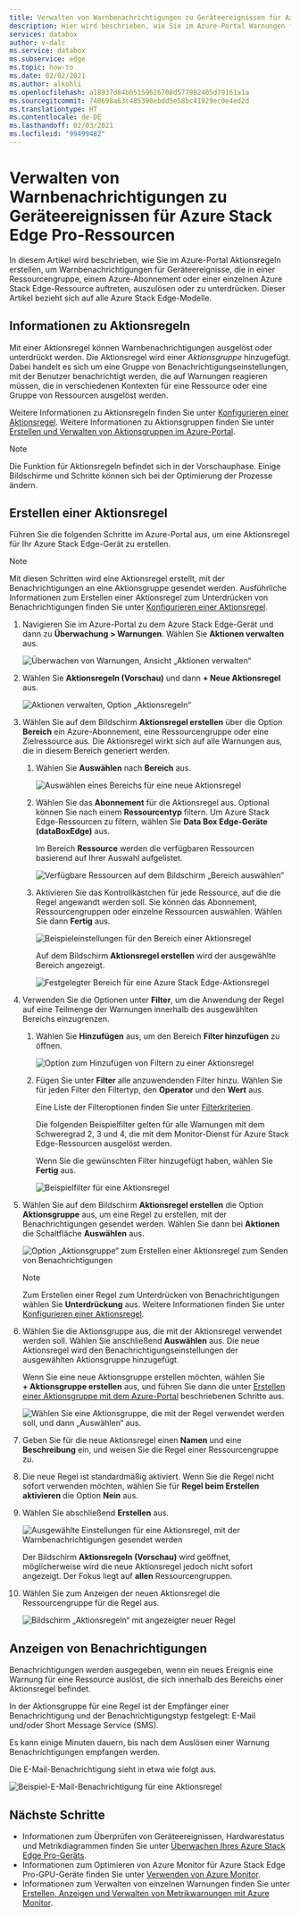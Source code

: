 ```yaml
---
title: Verwalten von Warnbenachrichtigungen zu Geräteereignissen für Azure Stack Edge Pro-Ressourcen | Microsoft-Dokumentation
description: Hier wird beschrieben, wie Sie im Azure-Portal Warnungen für Geräteereignisse in Ihren Azure Stack Edge Pro-Ressourcen verwalten.
services: databox
author: v-dalc
ms.service: databox
ms.subservice: edge
ms.topic: how-to
ms.date: 02/02/2021
ms.author: alkohli
ms.openlocfilehash: a18937d84b05159626708d577982405d79161a1a
ms.sourcegitcommit: 740698a63c485390ebdd5e58bc41929ec0e4ed2d
ms.translationtype: HT
ms.contentlocale: de-DE
ms.lasthandoff: 02/03/2021
ms.locfileid: "99499482"
---
```

# <a name="manage-device-event-alert-notifications-on-azure-stack-edge-pro-resources"></a>Verwalten von Warnbenachrichtigungen zu Geräteereignissen für Azure Stack Edge Pro-Ressourcen

In diesem Artikel wird beschrieben, wie Sie im Azure-Portal Aktionsregeln erstellen, um Warnbenachrichtigungen für Geräteereignisse, die in einer Ressourcengruppe, einem Azure-Abonnement oder einer einzelnen Azure Stack Edge-Ressource auftreten, auszulösen oder zu unterdrücken. Dieser Artikel bezieht sich auf alle Azure Stack Edge-Modelle.  

## <a name="about-action-rules"></a>Informationen zu Aktionsregeln

Mit einer Aktionsregel können Warnbenachrichtigungen ausgelöst oder unterdrückt werden. Die Aktionsregel wird einer *Aktionsgruppe* hinzugefügt. Dabei handelt es sich um eine Gruppe von Benachrichtigungseinstellungen, mit der Benutzer benachrichtigt werden, die auf Warnungen reagieren müssen, die in verschiedenen Kontexten für eine Ressource oder eine Gruppe von Ressourcen ausgelöst werden.

Weitere Informationen zu Aktionsregeln finden Sie unter [Konfigurieren einer Aktionsregel](/azure/azure-monitor/platform/alerts-action-rules?tabs=portal#configuring-an-action-rule). Weitere Informationen zu Aktionsgruppen finden Sie unter [Erstellen und Verwalten von Aktionsgruppen im Azure-Portal](/blob/master/articles/azure-monitor/platform/action-groups).

> [!NOTE]
> Die Funktion für Aktionsregeln befindet sich in der Vorschauphase. Einige Bildschirme und Schritte können sich bei der Optimierung der Prozesse ändern.


## <a name="create-an-action-rule"></a>Erstellen einer Aktionsregel

Führen Sie die folgenden Schritte im Azure-Portal aus, um eine Aktionsregel für Ihr Azure Stack Edge-Gerät zu erstellen.

> [!NOTE]
> Mit diesen Schritten wird eine Aktionsregel erstellt, mit der Benachrichtigungen an eine Aktionsgruppe gesendet werden. Ausführliche Informationen zum Erstellen einer Aktionsregel zum Unterdrücken von Benachrichtigungen finden Sie unter [Konfigurieren einer Aktionsregel](/azure/azure-monitor/platform/alerts-action-rules?tabs=portal#configuring-an-action-rule).

1. Navigieren Sie im Azure-Portal zu dem Azure Stack Edge-Gerät und dann zu **Überwachung > Warnungen**. Wählen Sie **Aktionen verwalten** aus.

   ![Überwachen von Warnungen, Ansicht „Aktionen verwalten“](media/azure-stack-edge-gpu-manage-device-event-alert-notifications/action-rules-open-view-01.png)

2. Wählen Sie **Aktionsregeln (Vorschau)** und dann **+ Neue Aktionsregel** aus.

   ![Aktionen verwalten, Option „Aktionsregeln“](media/azure-stack-edge-gpu-manage-device-event-alert-notifications/action-rules-open-view-02.png)

3. Wählen Sie auf dem Bildschirm **Aktionsregel erstellen** über die Option **Bereich** ein Azure-Abonnement, eine Ressourcengruppe oder eine Zielressource aus. Die Aktionsregel wirkt sich auf alle Warnungen aus, die in diesem Bereich generiert werden.

   1. Wählen Sie **Auswählen** nach **Bereich** aus.

      ![Auswählen eines Bereichs für eine neue Aktionsregel](media/azure-stack-edge-gpu-manage-device-event-alert-notifications/new-action-rule-scope-01.png)

   2. Wählen Sie das **Abonnement** für die Aktionsregel aus. Optional können Sie nach einem **Ressourcentyp** filtern. Um Azure Stack Edge-Ressourcen zu filtern, wählen Sie **Data Box Edge-Geräte (dataBoxEdge)** aus.

      Im Bereich **Ressource** werden die verfügbaren Ressourcen basierend auf Ihrer Auswahl aufgelistet.
  
      ![Verfügbare Ressourcen auf dem Bildschirm „Bereich auswählen“](media/azure-stack-edge-gpu-manage-device-event-alert-notifications/new-action-rule-scope-02.png)

   3. Aktivieren Sie das Kontrollkästchen für jede Ressource, auf die die Regel angewandt werden soll. Sie können das Abonnement, Ressourcengruppen oder einzelne Ressourcen auswählen. Wählen Sie dann **Fertig** aus.

      ![Beispieleinstellungen für den Bereich einer Aktionsregel](media/azure-stack-edge-gpu-manage-device-event-alert-notifications/new-action-rule-scope-03.png)

      Auf dem Bildschirm **Aktionsregel erstellen** wird der ausgewählte Bereich angezeigt.

      ![Festgelegter Bereich für eine Azure Stack Edge-Aktionsregel](media/azure-stack-edge-gpu-manage-device-event-alert-notifications/new-action-rule-scope-04.png)

4. Verwenden Sie die Optionen unter **Filter**, um die Anwendung der Regel auf eine Teilmenge der Warnungen innerhalb des ausgewählten Bereichs einzugrenzen.

   1. Wählen Sie **Hinzufügen** aus, um den Bereich **Filter hinzufügen** zu öffnen.

      ![Option zum Hinzufügen von Filtern zu einer Aktionsregel](media/azure-stack-edge-gpu-manage-device-event-alert-notifications/new-action-rule-filter-01.png)

   2. Fügen Sie unter **Filter** alle anzuwendenden Filter hinzu. Wählen Sie für jeden Filter den Filtertyp, den **Operator** und den **Wert** aus.
   
      Eine Liste der Filteroptionen finden Sie unter [Filterkriterien](/azure/azure-monitor/platform/alerts-action-rules?tabs=portal#filter-criteria).

      Die folgenden Beispielfilter gelten für alle Warnungen mit dem Schweregrad 2, 3 und 4, die mit dem Monitor-Dienst für Azure Stack Edge-Ressourcen ausgelöst werden.

      Wenn Sie die gewünschten Filter hinzugefügt haben, wählen Sie **Fertig** aus.
   
      ![Beispielfilter für eine Aktionsregel](media/azure-stack-edge-gpu-manage-device-event-alert-notifications/new-action-rule-filter-02.png)

5. Wählen Sie auf dem Bildschirm **Aktionsregel erstellen** die Option **Aktionsgruppe** aus, um eine Regel zu erstellen, mit der Benachrichtigungen gesendet werden. Wählen Sie dann bei **Aktionen** die Schaltfläche **Auswählen** aus.

   ![Option „Aktionsgruppe“ zum Erstellen einer Aktionsregel zum Senden von Benachrichtigungen](media/azure-stack-edge-gpu-manage-device-event-alert-notifications/new-action-rule-action-group-01.png)

   > [!NOTE]
   > Zum Erstellen einer Regel zum Unterdrücken von Benachrichtigungen wählen Sie **Unterdrückung** aus. Weitere Informationen finden Sie unter [Konfigurieren einer Aktionsregel](/azure/azure-monitor/platform/alerts-action-rules?tabs=portal#configuring-an-action-rule).

6. Wählen Sie die Aktionsgruppe aus, die mit der Aktionsregel verwendet werden soll. Wählen Sie anschließend **Auswählen** aus. Die neue Aktionsregel wird den Benachrichtigungseinstellungen der ausgewählten Aktionsgruppe hinzugefügt.

   Wenn Sie eine neue Aktionsgruppe erstellen möchten, wählen Sie **+ Aktionsgruppe erstellen** aus, und führen Sie dann die unter [Erstellen einer Aktionsgruppe mit dem Azure-Portal](/azure/azure-monitor/platform/action-groups#create-an-action-group-by-using-the-azure-portal) beschriebenen Schritte aus.

   ![Wählen Sie eine Aktionsgruppe, die mit der Regel verwendet werden soll, und dann „Auswählen“ aus.](media/azure-stack-edge-gpu-manage-device-event-alert-notifications/new-action-rule-action-group-02.png)

7. Geben Sie für die neue Aktionsregel einen **Namen** und eine **Beschreibung** ein, und weisen Sie die Regel einer Ressourcengruppe zu.

9. Die neue Regel ist standardmäßig aktiviert. Wenn Sie die Regel nicht sofort verwenden möchten, wählen Sie für **Regel beim Erstellen aktivieren** die Option **Nein** aus.

10. Wählen Sie abschließend **Erstellen** aus.

    ![Ausgewählte Einstellungen für eine Aktionsregel, mit der Warnbenachrichtigungen gesendet werden](media/azure-stack-edge-gpu-manage-device-event-alert-notifications/new-action-rule-completed-settings.png)

    Der Bildschirm **Aktionsregeln (Vorschau)** wird geöffnet, möglicherweise wird die neue Aktionsregel jedoch nicht sofort angezeigt. Der Fokus liegt auf **allen** Ressourcengruppen.

11. Wählen Sie zum Anzeigen der neuen Aktionsregel die Ressourcengruppe für die Regel aus.

    ![Bildschirm „Aktionsregeln“ mit angezeigter neuer Regel](media/azure-stack-edge-gpu-manage-device-event-alert-notifications/new-action-rule-displayed.png)


## <a name="view-notifications"></a>Anzeigen von Benachrichtigungen

Benachrichtigungen werden ausgegeben, wenn ein neues Ereignis eine Warnung für eine Ressource auslöst, die sich innerhalb des Bereichs einer Aktionsregel befindet.

In der Aktionsgruppe für eine Regel ist der Empfänger einer Benachrichtigung und der Benachrichtigungstyp festgelegt: E-Mail und/oder Short Message Service (SMS).

Es kann einige Minuten dauern, bis nach dem Auslösen einer Warnung Benachrichtigungen empfangen werden.

Die E-Mail-Benachrichtigung sieht in etwa wie folgt aus.

![Beispiel-E-Mail-Benachrichtigung für eine Aktionsregel](media/azure-stack-edge-gpu-manage-device-event-alert-notifications/sample-action-rule-email-notification.png)


## <a name="next-steps"></a>Nächste Schritte

<!-- - See [Create and manage action groups in the Azure portal](/blob/master/articles/azure-monitor/platform/action-groups) for guidance on creating a new action group.
- See [Configure an action rule](/azure/azure-monitor/platform/alerts-action-rules?tabs=portal#configuring-an-action-rule) for more info about creating action rules that send or suppress alert notifications. -2 bullets referenced above. Making room for local tasks in "Next Steps." --> 
- Informationen zum Überprüfen von Geräteereignissen, Hardwarestatus und Metrikdiagrammen finden Sie unter [Überwachen Ihres Azure Stack Edge Pro-Geräts](azure-stack-edge-monitor.md). 
- Informationen zum Optimieren von Azure Monitor für Azure Stack Edge Pro-GPU-Geräte finden Sie unter [Verwenden von Azure Monitor](azure-stack-edge-gpu-enable-azure-monitor.md).
- Informationen zum Verwalten von einzelnen Warnungen finden Sie unter [Erstellen, Anzeigen und Verwalten von Metrikwarnungen mit Azure Monitor](/../azure-monitor/platform/alerts-metric.md).
